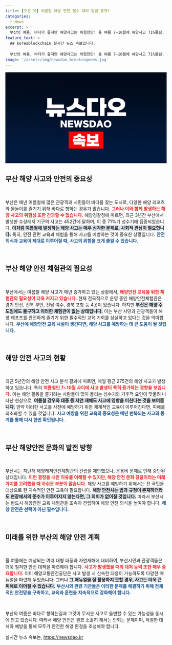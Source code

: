 ```yaml
---
title: [오션 뷰] 여름철 해양 안전 필수 대비 방법 공개!
categories:
  - News
excerpt: >
  부산의 여름, 바다가 좋지만 해양사고는 위험천만! 올 여름 7~10월에 해양사고 71%몰림. 전문 해양안전체험관 절실, 하지만 부산엔 미비. 안전한 해양 레포츠 즐기기 위해선 반드시 필요하다!
feature_text: >
  ## koreablockchain 실시간 뉴스 속보입니다.

  부산의 여름, 바다가 좋지만 해양사고는 위험천만! 올 여름 7~10월에 해양사고 71%몰림. 전문 해양안전체험관 절실, 하지만 부산엔 미비. 안전한 해양 레포츠 즐기기 위해선 반드시 필요하다!
image: '/assets/img/newsdao_breakingnews.jpg'
---
```


<p><img src="/assets/img/newsdao_breakingnews.jpg" alt="koreablockchain 속보" /></p>

<h2 data-ke-size="size26">부산 해양 사고와 안전의 중요성</h2>

<p data-ke-size="size16">&nbsp;</p>

<p>부산은 매년 여름철에 많은 관광객과 시민들이 바다를 찾는 도시로, 다양한 해양 레포츠와 물놀이를 즐기기 위해 바다로 향하는 경우가 많습니다. <b><span style="color: #ee2323;">그러나 이와 함께 발생하는 해양 사고의 위험성 또한 간과할 수 없습니다.</span></b> 해양경찰청에 따르면, 최근 3년간 부산에서 발생한 수상레저 기구의 사고는 452건에 달하며, 이 중 71%가 성수기에 집중되었습니다. <b><span style="background-color: #21538527;">이처럼 여름철에 발생하는 해양 사고는 매우 심각한 문제로, 사회적 관심이 필요합니다.</span></b> 특히, 안전 관련 교육과 체험을 통해 사고를 예방하는 것이 중요한 상황입니다. <b><span style="color: #1a5490;">안전 의식과 교육이 제대로 이루어질 때, 사고의 위험을 크게 줄일 수 있습니다.</span></b></p>

<p data-ke-size="size16">&nbsp;</p>

<h2 data-ke-size="size26">부산 해양 안전 체험관의 필요성</h2>

<p data-ke-size="size16">&nbsp;</p> 

<p>부산에서는 여름철 해양 사고가 매년 증가하고 있는 상황에서, <b><span style="color: #ee2323;">해양안전 교육을 위한 체험관의 필요성이 더욱 커지고 있습니다.</span></b> 현재 전국적으로 운영 중인 해양안전체험관은 경기 안산, 전북 부안, 전남 여수, 경북 포항 등 4곳이 있습니다. 하지만 <b><span style="background-color: #21538527;">부산은 해양 수도임에도 불구하고 이러한 체험관이 없는 상태입니다.</span></b> 이는 부산 시민과 관광객들이 해양 레포츠를 안전하게 즐기기 위한 필수적인 교육 기회를 상실하고 있다는 것을 의미합니다. <b><span style="color: #1a5490;">부산에 해양안전 교육 시설이 생긴다면, 해양 사고를 예방하는 데 큰 도움이 될 것입니다.</span></b></p>

<p data-ke-size="size16">&nbsp;</p>

<h2 data-ke-size="size26">해양 안전 사고의 현황</h2>

<p data-ke-size="size16">&nbsp;</p>

<p>최근 5년간의 해양 안전 사고 분석 결과에 따르면, 매월 평균 275건의 해양 사고가 발생하고 있습니다. 특히 <b><span style="color: #ee2323;">여름철인 7~10월 사이에 사고 발생이 특히 증가하는 경향을 보입니다.</span></b> 이는 해양 활동을 즐기려는 사람들이 많이 몰리는 성수기와 기후적 요인이 맞물려 나타난 현상으로, <b><span style="background-color: #21538527;">여름철 강우와 태풍 등 자연 재해도 사고에 영향을 미친다는 것을 보여줍니다.</span></b> 만약 이러한 사고를 사전에 예방하기 위한 체계적인 교육이 이루어진다면, 피해를 최소화할 수 있을 것입니다. <b><span style="color: #1a5490;">사고 예방을 위한 교육의 중요성은 매년 반복되는 사고의 통계를 통해 다시 한번 확인됩니다.</span></b></p>

<p data-ke-size="size16">&nbsp;</p>

<h2 data-ke-size="size26">부산 해양안전 문화의 발전 방향</h2>

<p data-ke-size="size16">&nbsp;</p>

<p>부산시는 지난해 해양레저안전체험관의 건립을 제안했으나, 운용비 문제로 인해 중단된 상태입니다. <b><span style="color: #ee2323;">이런 결정을 내린 이유를 이해할 수 있지만, 해양 안전 문화 창달이라는 미래 가치를 고려했을 때 아쉬운 부분이 많습니다.</span></b> 해양 사고를 예방하기 위해서는 전 국민을 대상으로 한 지속적인 안전 교육이 필요합니다. <b><span style="background-color: #21538527;">해양 안전사는 법과 규정이 존재하더라도 현장에서의 준수가 이루어지지 않는다면, 그 의미가 없어질 것입니다.</span></b> 따라서 부산시는 반드시 해양안전 교육 체험관을 조속히 건립하여 해양 안전 의식을 높여야 합니다. <b><span style="color: #1a5490;">해양 안전은 선택이 아닌 필수입니다.</span></b></p>

<p data-ke-size="size16">&nbsp;</p>

<h2 data-ke-size="size26">미래를 위한 부산의 해양 안전 계획</h2>

<p data-ke-size="size16">&nbsp;</p>

<p>올 여름에는 예상되는 여러 대형 태풍과 자연재해에 대비하여, 부산시민과 관광객들은 더욱 철저한 안전 대책을 마련해야 합니다. <b><span style="color: #ee2323;">사고가 발생했을 때의 대처 능력 또한 매우 중요합니다.</span></b> 이미 해양교통안전공단은 사고 발생 시 신속한 대응이 가능하도록 다양한 매뉴얼을 마련해 두었습니다. 그러나 <b><span style="background-color: #21538527;">그 매뉴얼을 잘 활용하지 못할 경우, 사고는 더욱 큰 피해로 이어질 수 있습니다.</span></b> <b><span style="color: #1a5490;">부산시와 관련 기관들은 이러한 문제를 해결하기 위해 전체적인 안전망을 구축하고, 교육과 훈련을 지속적으로 강화해야 합니다.</span></b></p>

<p data-ke-size="size16">&nbsp;</p>

<p>부산의 여름은 바다로 향하는길과 그것이 무서운 사고로 돌변할 수 있는 가능성을 동시에 안고 있습니다. 따라서 해양 안전은 결코 소홀히 해서는 안되는 문제이며, 적절한 대처와 예방을 통해 모두가 안전한 해양 환경을 조성해야 합니다.</p>
실시간 뉴스 속보는, <a href="https://newsdao.kr" rel="dofollow">https://newsdao.kr</a>


